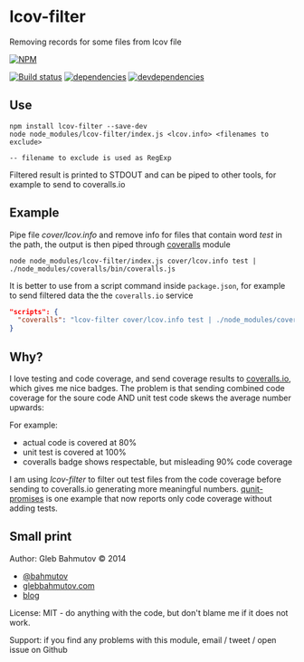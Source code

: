 # lcov-filter

Removing records for some files from lcov file

[![NPM][lcov-filter-icon]][lcov-filter-url]

[![Build status][lcov-filter-ci-image]][lcov-filter-ci-url]
[![dependencies][lcov-filter-dependencies-image]][lcov-filter-dependencies-url]
[![devdependencies][lcov-filter-devdependencies-image]][lcov-filter-devdependencies-url]

## Use

    npm install lcov-filter --save-dev
    node node_modules/lcov-filter/index.js <lcov.info> <filenames to exclude>

    -- filename to exclude is used as RegExp

Filtered result is printed to STDOUT and can be piped to other tools, for example
to send to coveralls.io

## Example

Pipe file *cover/lcov.info* and remove info for files that contain word *test* in the path,
the output is then piped through [coveralls](https://github.com/cainus/node-coveralls) module

    node node_modules/lcov-filter/index.js cover/lcov.info test | ./node_modules/coveralls/bin/coveralls.js

It is better to use from a script command inside `package.json`, for example to send filtered data
the the `coveralls.io` service

```json
"scripts": {
  "coveralls": "lcov-filter cover/lcov.info test | ./node_modules/coveralls/bin/coveralls.js",
}
```

## Why?

I love testing and code coverage, and send coverage results
to [coveralls.io](http://glebbahmutov.com/blog/code-coverage-via-gt-and-coveralls/),
which gives me nice badges. The problem is that sending combined code coverage for
the soure code AND unit test code skews the average number upwards:

For example:

* actual code is covered at 80%
* unit test is covered at 100%
* coveralls badge shows respectable, but misleading 90% code coverage

I am using *lcov-filter* to filter out test files from the code coverage
before sending to coveralls.io generating more meaningful numbers.
[qunit-promises](https://github.com/bahmutov/qunit-promises) is one example
that now reports only code coverage without adding tests.

## Small print

Author: Gleb Bahmutov &copy; 2014

* [@bahmutov](https://twitter.com/bahmutov)
* [glebbahmutov.com](http://glebbahmutov.com)
* [blog](http://glebbahmutov.com/blog/)

License: MIT - do anything with the code, but don't blame me if it does not work.

Support: if you find any problems with this module, email / tweet / open issue on Github

[lcov-filter-icon]: https://nodei.co/npm/lcov-filter.png?downloads=true
[lcov-filter-url]: https://npmjs.org/package/lcov-filter
[lcov-filter-ci-image]: https://travis-ci.org/bahmutov/lcov-filter.png?branch=master
[lcov-filter-ci-url]: https://travis-ci.org/bahmutov/lcov-filter
[lcov-filter-dependencies-image]: https://david-dm.org/bahmutov/lcov-filter.png
[lcov-filter-dependencies-url]: https://david-dm.org/bahmutov/lcov-filter
[lcov-filter-devdependencies-image]: https://david-dm.org/bahmutov/lcov-filter/dev-status.png
[lcov-filter-devdependencies-url]: https://david-dm.org/bahmutov/lcov-filter#info=devDependencies
